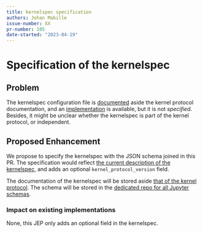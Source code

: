 ```yaml
---
title: kernelspec specification
authors: Johan Mabille
issue-number: XX
pr-number: 105
date-started: "2023-04-19"
---
```


# Specification of the kernelspec

## Problem

The kernelspec configuration file is [documented](https://github.com/jupyter/jupyter_client/blob/main/docs/kernels.rst) aside the kernel protocol documentation, and an [implementation](https://github.com/jupyter/jupyter_client/blob/main/jupyter_client/kernelspec.py#L21) is available, but it is not *specified*. Besides, it might be unclear whether the kernelspec is part of the kernel protocol, or independent.

## Proposed Enhancement

We propose to specify the kernelspec with the JSON schema joined in this PR. The specification would reflect
[the current description of the kernelspec](https://jupyter-client.readthedocs.io/en/stable/kernels.html#kernel-specs),
and adds an optional `kernel_protocol_version` field.

The documentation of the kernelspec will be stored aside [that of the kernel protocol](https://github.com/jupyter-standards/kernel-protocol). The schema will be stored in the [dedicated repo for all Jupyter schemas](https://github.com/jupyter/schema).

### Impact on existing implementations

None, this JEP only adds an optional field in the kernelspec.

